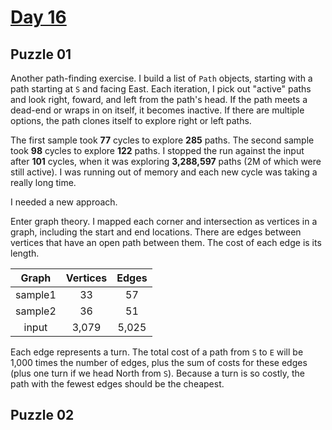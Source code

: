 # [Day 16](https://adventofcode.com/2024/day/16)

## Puzzle 01

Another path-finding exercise.  I build a list of `Path` objects, starting with
a path starting at `S` and facing East.  Each iteration, I pick out "active"
paths and look right, foward, and left from the path's head.  If the path meets
a dead-end or wraps in on itself, it becomes inactive.  If there are multiple
options, the path clones itself to explore right or left paths.

The first sample took **77** cycles to explore **285** paths.  The second sample
took **98** cycles to explore **122** paths.  I stopped the run against the
input after **101** cycles, when it was exploring **3,288,597** paths (2M of
which were still active).  I was running out of memory and each new cycle was
taking a really long time.

I needed a new approach.

Enter graph theory.  I mapped each corner and intersection as vertices in a
graph, including the start and end locations.  There are edges between vertices
that have an open path between them.  The cost of each edge is its length.

|  Graph  | Vertices | Edges |
|:-------:|:--------:|:-----:|
| sample1 |    33    |  57   |
| sample2 |    36    |  51   |
|  input  |  3,079   | 5,025 |

Each edge represents a turn.  The total cost of a path from `S` to `E` will be
1,000 times the number of edges, plus the sum of costs for these edges (plus one
turn if we head North from `S`).  Because a turn is so costly, the path with the
fewest edges should be the cheapest.

## Puzzle 02


